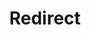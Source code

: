 ﻿---
layout: src/layouts/Redirect.astro
title: Redirect
redirect: https://octopus.com/docs/deployments/databases/configuration
pubDate:  2023-01-01
navSearch: false
navSitemap: false
navMenu: false
---
